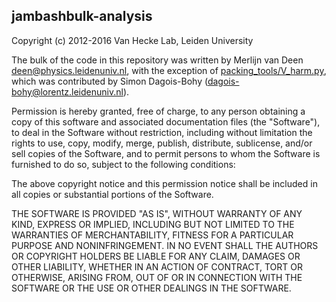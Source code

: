 jambashbulk-analysis
--------------------
Copyright (c) 2012-2016 Van Hecke Lab, Leiden University

The bulk of the code in this repository was written by 
Merlijn van Deen <deen@physics.leidenuniv.nl>, with the exception of
[packing_tools/V_harm.py](packing_tools/V_harm.py), which was contributed
by Simon Dagois-Bohy (dagois-bohy@lorentz.leidenuniv.nl).

Permission is hereby granted, free of charge, to any person obtaining a copy of this software and associated documentation files (the "Software"), to deal in the Software without restriction, including without limitation the rights to use, copy, modify, merge, publish, distribute, sublicense, and/or sell copies of the Software, and to permit persons to whom the Software is furnished to do so, subject to the following conditions:

The above copyright notice and this permission notice shall be included in all copies or substantial portions of the Software.

THE SOFTWARE IS PROVIDED "AS IS", WITHOUT WARRANTY OF ANY KIND, EXPRESS OR IMPLIED, INCLUDING BUT NOT LIMITED TO THE WARRANTIES OF MERCHANTABILITY, FITNESS FOR A PARTICULAR PURPOSE AND NONINFRINGEMENT. IN NO EVENT SHALL THE AUTHORS OR COPYRIGHT HOLDERS BE LIABLE FOR ANY CLAIM, DAMAGES OR OTHER LIABILITY, WHETHER IN AN ACTION OF CONTRACT, TORT OR OTHERWISE, ARISING FROM, OUT OF OR IN CONNECTION WITH THE SOFTWARE OR THE USE OR OTHER DEALINGS IN THE SOFTWARE.